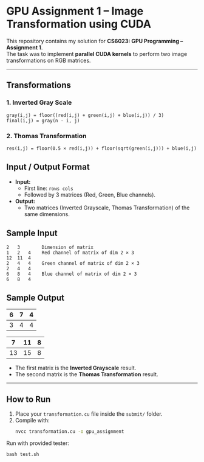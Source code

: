 # GPU Assignment 1 – Image Transformation using CUDA

This repository contains my solution for **CS6023: GPU Programming – Assignment 1**.  
The task was to implement **parallel CUDA kernels** to perform two image transformations on RGB matrices.

---

## Transformations

### 1. Inverted Gray Scale

```
gray(i,j) = floor((red(i,j) + green(i,j) + blue(i,j)) / 3)
final(i,j) = gray(n - i, j)
```

### 2. Thomas Transformation
```
res(i,j) = floor(0.5 × red(i,j)) + floor(sqrt(green(i,j))) + blue(i,j)
```

## Input / Output Format
- **Input:**
  - First line: `rows cols`
  - Followed by 3 matrices (Red, Green, Blue channels).
- **Output:**
  - Two matrices (Inverted Grayscale, Thomas Transformation) of the same dimensions.


## Sample Input

```
2   3        Dimension of matrix
1   2   4    Red channel of matrix of dim 2 × 3
12  11  4
2   4   4    Green channel of matrix of dim 2 × 3
2   4   4
6   8   4    Blue channel of matrix of dim 2 × 3
6   8   4
```



## Sample Output


| 6 | 7 | 4 |
|---|---|---|
| 3 | 4 | 4 |

| 7 |11 | 8 |
|---|---|---|
| 13 | 15 | 8 |


- The first matrix is the **Inverted Grayscale** result.  
- The second matrix is the **Thomas Transformation** result.  

---

## How to Run
1. Place your `transformation.cu` file inside the `submit/` folder.  
2. Compile with:
   ```bash
   nvcc transformation.cu -o gpu_assignment


Run with provided tester:

`bash test.sh`

